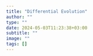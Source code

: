 ```yaml
---
title: "Differential Evolution"
author: ""
type: ""
date: 2024-05-03T11:23:38+03:00
subtitle: ""
image: ""
tags: []
---
```

